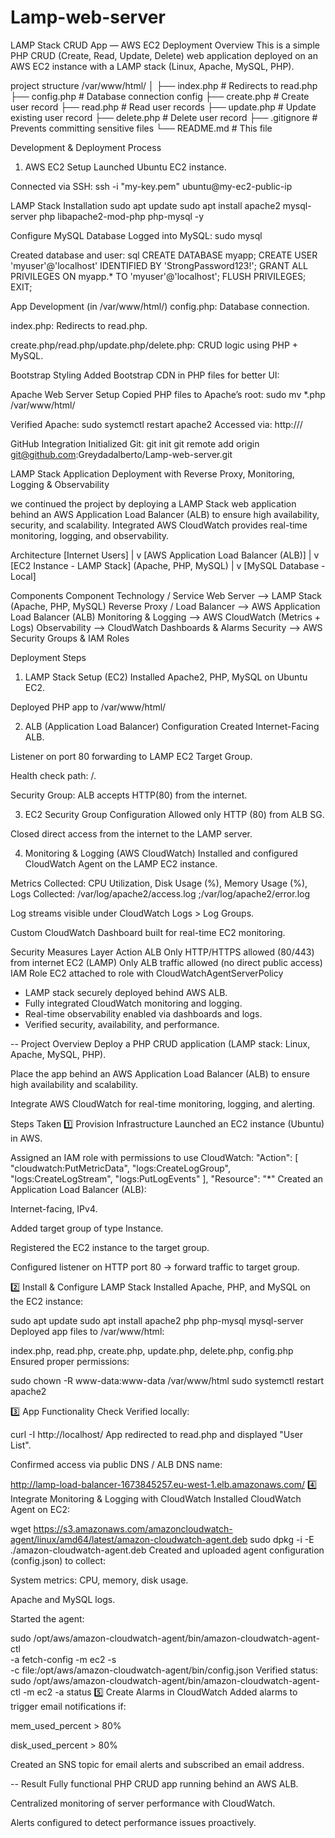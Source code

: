 # Lamp-web-server
LAMP Stack CRUD App — AWS EC2 Deployment
Overview
This is a simple PHP CRUD (Create, Read, Update, Delete) web application deployed on an AWS EC2 instance with a LAMP stack (Linux, Apache, MySQL, PHP).

project structure
/var/www/html/
│
├── index.php         # Redirects to read.php
├── config.php        # Database connection config
├── create.php        # Create user record
├── read.php          # Read user records
├── update.php        # Update existing user record
├── delete.php        # Delete user record
├── .gitignore        # Prevents committing sensitive files
└── README.md         # This file

Development & Deployment Process
1. AWS EC2 Setup
Launched Ubuntu EC2 instance.

Connected via SSH:
ssh -i "my-key.pem" ubuntu@my-ec2-public-ip

LAMP Stack Installation
sudo apt update
sudo apt install apache2 mysql-server php libapache2-mod-php php-mysql -y

Configure MySQL Database
Logged into MySQL:
sudo mysql

Created database and user:
sql
CREATE DATABASE myapp;
CREATE USER 'myuser'@'localhost' IDENTIFIED BY 'StrongPassword123!';
GRANT ALL PRIVILEGES ON myapp.* TO 'myuser'@'localhost';
FLUSH PRIVILEGES;
EXIT;

App Development (in /var/www/html/)
config.php: Database connection.

index.php: Redirects to read.php.

create.php/read.php/update.php/delete.php: CRUD logic using PHP + MySQL.

Bootstrap Styling 
Added Bootstrap CDN in PHP files for better UI:
<link href="https://cdn.jsdelivr.net/npm/bootstrap@5.3.0/dist/css/bootstrap.min.css" rel="stylesheet">


Apache Web Server Setup
Copied PHP files to Apache’s root:
sudo mv *.php /var/www/html/

Verified Apache:
sudo systemctl restart apache2
Accessed via:
http://<EC2-Public-IP>/


GitHub Integration
Initialized Git:
git init
git remote add origin git@github.com:Greydadalberto/Lamp-web-server.git

LAMP Stack Application Deployment with Reverse Proxy, Monitoring, Logging & Observability

we continued the project by deploying a LAMP Stack web application behind an AWS Application Load Balancer (ALB) to ensure high availability, security, and scalability. Integrated AWS CloudWatch provides real-time monitoring, logging, and observability.


Architecture
                [Internet Users]
                       |
                       v
           [AWS Application Load Balancer (ALB)]
                       |
                       v
               [EC2 Instance - LAMP Stack]
               (Apache, PHP, MySQL)
                       |
                       v
               [MySQL Database - Local]


Components 
Component	Technology / Service
Web Server	--> LAMP Stack (Apache, PHP, MySQL)
Reverse Proxy / Load Balancer	--> AWS Application Load Balancer (ALB)
Monitoring & Logging -->	AWS CloudWatch (Metrics + Logs)
Observability	--> CloudWatch Dashboards & Alarms
Security -->	AWS Security Groups & IAM Roles


Deployment Steps
1. LAMP Stack Setup (EC2)
Installed Apache2, PHP, MySQL on Ubuntu EC2.

Deployed PHP app to /var/www/html/

2. ALB (Application Load Balancer) Configuration
Created Internet-Facing ALB.

Listener on port 80 forwarding to LAMP EC2 Target Group.

Health check path: /.

Security Group: ALB accepts HTTP(80) from the internet.

3. EC2 Security Group Configuration
Allowed only HTTP (80) from ALB SG.

Closed direct access from the internet to the LAMP server.


4. Monitoring & Logging (AWS CloudWatch)
Installed and configured CloudWatch Agent on the LAMP EC2 instance.

Metrics Collected:  CPU Utilization, Disk Usage (%), Memory Usage (%), 
Logs Collected: /var/log/apache2/access.log ;/var/log/apache2/error.log

Log streams visible under CloudWatch Logs > Log Groups.

Custom CloudWatch Dashboard built for real-time EC2 monitoring.


Security Measures
Layer	Action
ALB	Only HTTP/HTTPS allowed (80/443) from internet
EC2 (LAMP)	Only ALB traffic allowed (no direct public access)
IAM Role	EC2 attached to role with CloudWatchAgentServerPolicy

- LAMP stack securely deployed behind AWS ALB.
- Fully integrated CloudWatch monitoring and logging.
- Real-time observability enabled via dashboards and logs.
- Verified security, availability, and performance.


-- Project Overview
Deploy a PHP CRUD application (LAMP stack: Linux, Apache, MySQL, PHP).

Place the app behind an AWS Application Load Balancer (ALB) to ensure high availability and scalability.

Integrate AWS CloudWatch for real-time monitoring, logging, and alerting.

 Steps Taken
1️⃣ Provision Infrastructure
Launched an EC2 instance (Ubuntu) in AWS.

Assigned an IAM role with permissions to use CloudWatch:
"Action": [
    "cloudwatch:PutMetricData",
    "logs:CreateLogGroup",
    "logs:CreateLogStream",
    "logs:PutLogEvents"
],
"Resource": "*"
Created an Application Load Balancer (ALB):

Internet-facing, IPv4.

Added target group of type Instance.

Registered the EC2 instance to the target group.

Configured listener on HTTP port 80 → forward traffic to target group.

2️⃣ Install & Configure LAMP Stack
Installed Apache, PHP, and MySQL on the EC2 instance:

sudo apt update
sudo apt install apache2 php php-mysql mysql-server
Deployed app files to /var/www/html:

index.php, read.php, create.php, update.php, delete.php, config.php
Ensured proper permissions:

sudo chown -R www-data:www-data /var/www/html
sudo systemctl restart apache2


3️⃣ App Functionality Check
Verified locally:

curl -I http://localhost/
App redirected to read.php and displayed "User List".

Confirmed access via public DNS / ALB DNS name:

http://lamp-load-balancer-1673845257.eu-west-1.elb.amazonaws.com/
4️⃣ Integrate Monitoring & Logging with CloudWatch
Installed CloudWatch Agent on EC2:

wget https://s3.amazonaws.com/amazoncloudwatch-agent/linux/amd64/latest/amazon-cloudwatch-agent.deb
sudo dpkg -i -E ./amazon-cloudwatch-agent.deb
Created and uploaded agent configuration (config.json) to collect:

System metrics: CPU, memory, disk usage.

Apache and MySQL logs.

Started the agent:

sudo /opt/aws/amazon-cloudwatch-agent/bin/amazon-cloudwatch-agent-ctl \
    -a fetch-config -m ec2 -s \
    -c file:/opt/aws/amazon-cloudwatch-agent/bin/config.json
Verified status:
sudo /opt/aws/amazon-cloudwatch-agent/bin/amazon-cloudwatch-agent-ctl -m ec2 -a status
5️⃣ Create Alarms in CloudWatch
Added alarms to trigger email notifications if:

mem_used_percent > 80%

disk_used_percent > 80%

Created an SNS topic for email alerts and subscribed an email address.

-- Result
Fully functional PHP CRUD app running behind an AWS ALB.

Centralized monitoring of server performance with CloudWatch.

Alerts configured to detect performance issues proactively.
